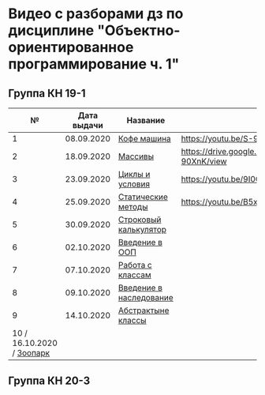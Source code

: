  # Видео с разборами дз по дисциплине "Объектно-ориентированное программирование ч. 1"
 
 ## Группа КН 19-1
 
  № | Дата выдачи | Название                                                                     | Ссылка
 ---|-------------|------------------------------------------------------------------------------|-----------------------------
  1 | 08.09.2020  | [Кофе машина](01/README.md)                                                  | https://youtu.be/S-9VFHR8DSs
  2 | 18.09.2020  | [Массивы](https://github.com/OOP-Java-DTU-Step-2020/practice-array)          | https://drive.google.com/file/d/1fqSYDy40gCG6nl8bdvRLEcPWaU-90XnK/view 
  3 | 23.09.2020  | [Циклы и условия](03/README.md)                                              | https://youtu.be/9I0GUnNj11g
  4 | 25.09.2020  | [Статические методы](https://github.com/maxchv/practice-methods)             | https://youtu.be/B5xzL7L9ldM
  5 | 30.09.2020  | [Строковый калькулятор](05/hw.pdf)                                           | 
  6 | 02.10.2020  | [Введение в ООП](https://github.com/OOP-Java-DTU-Step-2020/practice-oop)     | 
  7 | 07.10.2020  | [Работа с классам](https://github.com/OOP-Java-DTU-Step-2020/practice-oop)   | 
  8 | 09.10.2020  | [Введение в наследование](08/hw.pdf)                                         | 
  9 | 14.10.2020  | [Абстрактыне классы](09/hw.pdf)                                              | 
 10 / 16.10.2020  / [Зоопарк](https://github.com/OOP-Java-DTU-Step-2020/practice-zoo)            |
  
 ## Группа КН 20-3